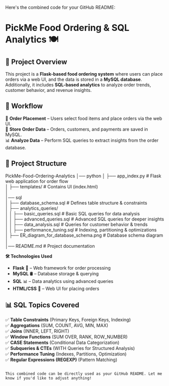 Here's the combined code for your GitHub README:

# **PickMe Food Ordering & SQL Analytics** 🍽️  

## **📌 Project Overview**  
This project is a **Flask-based food ordering system** where users can place orders via a web UI, and the data is stored in a **MySQL database**. Additionally, it includes **SQL-based analytics** to analyze order trends, customer behavior, and revenue insights.  

## **🔄 Workflow**  
🍔 **Order Placement** – Users select food items and place orders via the web UI.  
💾 **Store Order Data** – Orders, customers, and payments are saved in MySQL.  
📊 **Analyze Data** – Perform SQL queries to extract insights from the order database.  

## **📂 Project Structure**  

PickMe-Food-Ordering-Analytics
│── python
│   ├── app_index.py              # Flask web application for order flow  
│   ├── templates/                # Contains UI (index.html)  
│  
│── sql  
│   ├── database_schema.sql        # Defines table structure & constraints  
│   ├── analytics_queries/         
│   │   ├── basic_queries.sql      # Basic SQL queries for data analysis  
│   │   ├── advanced_queries.sql   # Advanced SQL queries for deeper insights  
│   │   ├── data_analysis.sql      # Queries for customer behavior & trends  
│   │   ├── performance_tuning.sql # Indexing, partitioning & optimizations  
│   ├── ER_diagram_for_database_schema.png  # Database schema diagram  
│  
│── README.md                     # Project documentation  


**🛠️ Technologies Used**  
- **Flask** 🐍 – Web framework for order processing  
- **MySQL** 🛢️ – Database storage & querying  
- **SQL** 📊 – Data analytics using advanced queries  
- **HTML/CSS** 🎨 – Web UI for placing orders  

## **📊 SQL Topics Covered**  
✅ **Table Constraints** (Primary Keys, Foreign Keys, Indexing)  
✅ **Aggregations** (SUM, COUNT, AVG, MIN, MAX)  
✅ **Joins** (INNER, LEFT, RIGHT)  
✅ **Window Functions** (SUM OVER, RANK, ROW_NUMBER)  
✅ **CASE Statements** (Conditional Data Categorization)  
✅ **Subqueries & CTEs** (WITH Queries for Structured Analysis)  
✅ **Performance Tuning** (Indexes, Partitions, Optimization)  
✅ **Regular Expressions (REGEXP)** (Pattern Matching)  
```

This combined code can be directly used as your GitHub README. Let me know if you'd like to adjust anything!
